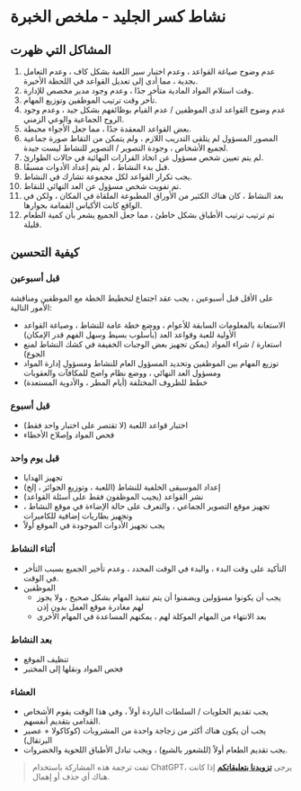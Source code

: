 # نشاط كسر الجليد - ملخص الخبرة

## المشاكل التي ظهرت

1. عدم وضوح صياغة القواعد ، وعدم اختبار سير اللعبة بشكل كاف ، وعدم التعامل بجدية ، مما أدى إلى تعديل القواعد في اللحظة الأخيرة.
2. وقت استلام المواد المادية متأخر جدًا ، وعدم وجود مدير مخصص للإدارة.
3. تأخر وقت ترتيب الموظفين وتوزيع المهام.
4. عدم وضوح القواعد لدى الموظفين / عدم القيام بوظائفهم بشكل جيد ، وعدم وجود الروح الجماعية والوعي الزمني.
5. بعض القواعد المعقدة جدًا ، مما جعل الأجواء محبطة.
6. المصور المسؤول لم يتلقى التدريب اللازم ، ولم يتمكن من التقاط صورة جماعية لجميع الأشخاص ، وجودة التصوير / التصوير للنشاط ليست جيدة.
7. لم يتم تعيين شخص مسؤول عن اتخاذ القرارات النهائية في حالات الطوارئ.
8. قبل بدء النشاط ، لم يتم إعداد الأدوات مسبقًا.
9. يجب تكرار القواعد لكل مجموعة تشارك في النشاط.
10. تم تفويت شخص مسؤول عن العد النهائي للنقاط.
11. بعد النشاط ، كان هناك الكثير من الأوراق المطبوعة الملقاة في المكان ، ولكن في الواقع كانت الأكياس القمامة بجوارها.
12. تم ترتيب ترتيب الأطباق بشكل خاطئ ، مما جعل الجميع يشعر بأن كمية الطعام قليلة.

## كيفية التحسين

### قبل أسبوعين

على الأقل قبل أسبوعين ، يجب عقد اجتماع لتخطيط الخطة مع الموظفين ومناقشة الأمور التالية:

- الاستعانة بالمعلومات السابقة للأعوام ، ووضع خطة عامة للنشاط ، وصياغة القواعد الأولية للعبة وقواعد العد (بأسلوب بسيط وسهل الفهم قدر الإمكان)
- استعارة / شراء المواد (يمكن تجهيز بعض الوجبات الخفيفة في كشك النشاط لمنع الجوع)
- توزيع المهام بين الموظفين وتحديد المسؤول العام للنشاط ومسؤول إدارة المواد ومسؤول العد النهائي ، ووضع نظام واضح للمكافآت والعقوبات
- خطط للظروف المختلفة (أيام المطر ، والأدوية المستعدة)

### قبل أسبوع

- اختبار قواعد اللعبة (لا تقتصر على اختبار واحد فقط)
- فحص المواد وإصلاح الأخطاء

### قبل يوم واحد

- تجهيز الهدايا
- إعداد الموسيقى الخلفية للنشاط (اللعبة ، وتوزيع الجوائز ، إلخ)
- نشر القواعد (يجيب الموظفون فقط على أسئلة القواعد)
- تجهيز موقع التصوير الجماعي ، والتعرف على حالة الإضاءة في موقع النشاط ، وتجهيز بطاريات إضافية للكاميرات
- يجب تجهيز الأدوات الموجودة في الموقع أولاً

### أثناء النشاط

- التأكيد على وقت البدء ، والبدء في الوقت المحدد ، وعدم تأخير الجميع بسبب التأخر في الوقت.
- الموظفين
  - يجب أن يكونوا مسؤولين ويضمنوا أن يتم تنفيذ المهام بشكل صحيح ، ولا يجوز لهم مغادرة موقع العمل بدون إذن
  - بعد الانتهاء من المهام الموكلة لهم ، يمكنهم المساعدة في المهام الأخرى

### بعد النشاط

- تنظيف الموقع
- فحص المواد ونقلها إلى المختبر

### العشاء

- يجب تقديم الحلويات / السلطات الباردة أولاً ، وفي هذا الوقت يقوم الأشخاص القدامى بتقديم أنفسهم.
- يجب أن يكون هناك أكثر من زجاجة واحدة من المشروبات (كوكاكولا + عصير البرتقال)
- يجب تقديم الطعام أولاً (للشعور بالشبع) ، ويجب تبادل الأطباق اللحوية والخضروات.

> تمت ترجمة هذه المشاركة باستخدام ChatGPT، يرجى [**تزويدنا بتعليقاتكم**](https://github.com/linyuxuanlin/Wiki_MkDocs/issues/new) إذا كانت هناك أي حذف أو إهمال.